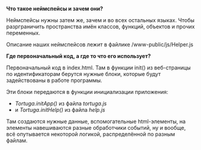 **Что такое неймспейсы и зачем они?**

Неймспейсы нужны затем же, зачем и во всех остальных языках. Чтобы разрграничить пространства имён классов, функций, объектов и прочих переменных.

Описание наших неймспейсов лежит в файлике /www-public/js/Helper.js


**Где первоначальный код, а где то что его использует?**

Первоначальный код в index.html. Там в функции init() из веб-страницы
по идентификаторам берутся нужные блоки, которые будут
задействованы в работе программы.

Эти блоки передаются в функции инициализации приложения:
* *Tortuga.initApp()* из файла *tortuga.js*
* и *Tortuga.initHelp()* из файла *help.js*

Там создаются нужные данные, вспомогательные html-элементы, 
на элементы навешиваются разные обработчики событий, 
ну и вообще, всё опутывается некоторой логикой, распределённой по разным файлам.
